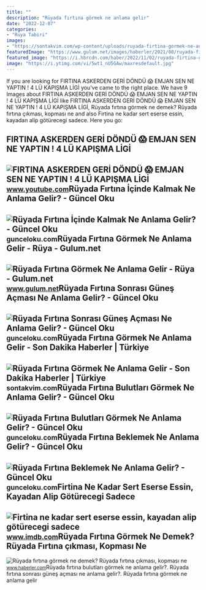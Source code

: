 ```yaml
---
title: ""
description: "Rüyada fırtına görmek ne anlama gelir"
date: "2022-12-07"
categories:
- "Ruya Tabiri"
images:
- "https://sontakvim.com/wp-content/uploads/ruyada-firtina-gormek-ne-anlama-gelir.jpg"
featuredImage: "https://www.gulum.net/images/haberler/2021/08/ruyada-firtina-gormek-ne-anlama-gelir-5243.jpg"
featured_image: "https://i.hbrcdn.com/haber/2022/11/02/ruyada-firtina-gormek-ne-demek-ruyada-firtina-15401517_9914_amp.jpg"
image: "https://i.ytimg.com/vi/5wt1_nU5GAw/maxresdefault.jpg"
---
```


If you are looking for FIRTINA ASKERDEN GERİ DÖNDÜ 😱 EMJAN SEN NE YAPTIN ! 4 LÜ KAPIŞMA LİGİ you've came to the right place. We have 9 Images about FIRTINA ASKERDEN GERİ DÖNDÜ 😱 EMJAN SEN NE YAPTIN ! 4 LÜ KAPIŞMA LİGİ like FIRTINA ASKERDEN GERİ DÖNDÜ 😱 EMJAN SEN NE YAPTIN ! 4 LÜ KAPIŞMA LİGİ, Rüyada fırtına görmek ne demek? Rüyada fırtına çıkması, kopması ne and also Firtina ne kadar sert eserse essin, kayadan alip götürecegi sadece. Here you go:

FIRTINA ASKERDEN GERİ DÖNDÜ 😱 EMJAN SEN NE YAPTIN ! 4 LÜ KAPIŞMA LİGİ
---------------------------------------------------------------------

 ![FIRTINA ASKERDEN GERİ DÖNDÜ 😱 EMJAN SEN NE YAPTIN ! 4 LÜ KAPIŞMA LİGİ](https://i.ytimg.com/vi/5wt1_nU5GAw/maxresdefault.jpg) <small>www.youtube.com</small>Rüyada Fırtına İçinde Kalmak Ne Anlama Gelir? - Güncel Oku
----------------------------------------------------------

 ![Rüyada Fırtına İçinde Kalmak Ne Anlama Gelir? - Güncel Oku](https://gunceloku.com/uploads/ruyada-firtina-icinde-kalmak-ne-anlama-gelir-63cf201428c01.jpg) <small>gunceloku.com</small>Rüyada Fırtına Görmek Ne Anlama Gelir - Rüya - Gulum.net
--------------------------------------------------------

 ![Rüyada Fırtına Görmek Ne Anlama Gelir - Rüya - Gulum.net](https://www.gulum.net/images/haberler/2021/08/ruyada-firtina-gormek-ne-anlama-gelir-5243.jpg) <small>www.gulum.net</small>Rüyada Fırtına Sonrası Güneş Açması Ne Anlama Gelir? - Güncel Oku
-----------------------------------------------------------------

 ![Rüyada Fırtına Sonrası Güneş Açması Ne Anlama Gelir? - Güncel Oku](https://gunceloku.com/uploads/ruyada-firtina-sonrasi-gunes-acmasi-ne-anlama-gelir-63cee1dc2a2c9.jpg) <small>gunceloku.com</small>Rüyada Fırtına Görmek Ne Anlama Gelir - Son Dakika Haberler | Türkiye
---------------------------------------------------------------------

 ![Rüyada Fırtına Görmek Ne Anlama Gelir - Son Dakika Haberler | Türkiye](https://sontakvim.com/wp-content/uploads/ruyada-firtina-gormek-ne-anlama-gelir.jpg) <small>sontakvim.com</small>Rüyada Fırtına Bulutları Görmek Ne Anlama Gelir? - Güncel Oku
-------------------------------------------------------------

 ![Rüyada Fırtına Bulutları Görmek Ne Anlama Gelir? - Güncel Oku](https://gunceloku.com/uploads/ruyada-firtina-bulutlari-gormek-ne-anlama-gelir-63cee3d03008e.jpg) <small>gunceloku.com</small>Rüyada Fırtına Beklemek Ne Anlama Gelir? - Güncel Oku
-----------------------------------------------------

 ![Rüyada Fırtına Beklemek Ne Anlama Gelir? - Güncel Oku](https://gunceloku.com/uploads/ruyada-firtina-beklemek-ne-anlama-gelir-63cee3d01dafb.jpg) <small>gunceloku.com</small>Firtina Ne Kadar Sert Eserse Essin, Kayadan Alip Götürecegi Sadece
------------------------------------------------------------------

 ![Firtina ne kadar sert eserse essin, kayadan alip götürecegi sadece](https://m.media-amazon.com/images/M/MV5BODJiNTRiYjUtMmZlYy00NWM0LWEwMTItYjYxN2E4Mzc4M2IzXkEyXkFqcGdeQXVyNDg4MjkzNDk@._V1_FMjpg_UX1000_.jpg) <small>www.imdb.com</small>Rüyada Fırtına Görmek Ne Demek? Rüyada Fırtına çıkması, Kopması Ne
------------------------------------------------------------------

 ![Rüyada fırtına görmek ne demek? Rüyada fırtına çıkması, kopması ne](https://i.hbrcdn.com/haber/2022/11/02/ruyada-firtina-gormek-ne-demek-ruyada-firtina-15401517_9914_amp.jpg) <small>www.haberler.com</small>Rüyada fırtına bulutları görmek ne anlama gelir?. Rüyada fırtına sonrası güneş açması ne anlama gelir?. Rüyada fırtına görmek ne anlama gelir
